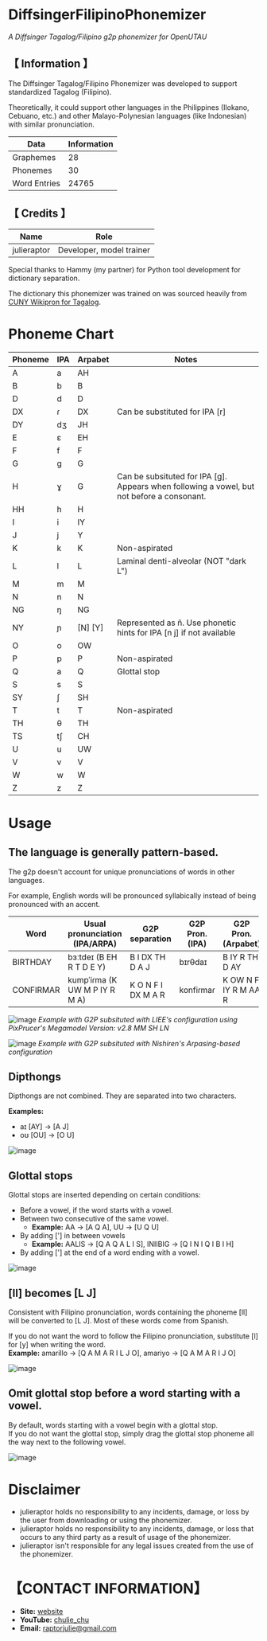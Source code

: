 # DiffsingerFilipinoPhonemizer
*A Diffsinger Tagalog/Filipino g2p phonemizer for OpenUTAU*
 
## 【 Information 】 

The Diffsinger Tagalog/Filipino Phonemizer was developed to support standardized Tagalog (Filipino). 

Theoretically, it could support other languages in the Philippines (Ilokano, Cebuano, etc.) and other Malayo-Polynesian languages (like Indonesian) with similar pronunciation.

| Data | Information | 
| ---  | --- |
| Graphemes | 28 |
| Phonemes | 30 |
| Word Entries | 24765 |

## 【 Credits 】 

| Name | Role | 
| ---  | --- |
| julieraptor | Developer, model trainer |

Special thanks to Hammy (my partner) for Python tool development for dictionary separation.

The dictionary this phonemizer was trained on was sourced heavily from [CUNY Wikipron for Tagalog](https://github.com/CUNY-CL/wikipron/tree/master).

# Phoneme Chart
| Phoneme | IPA | Arpabet | Notes
| ---  | --- | --- | --- | 
| A| a | AH |  |
| B| b | B |  |
| D| d | D |  |
| DX| ɾ | DX |Can be substituted for IPA [r] |
| DY| dʒ | JH |  |
| E| ɛ | EH |  |
| F| f | F |  |
| G| g | G |  |
| H| ɣ | G |Can be subsituted for IPA [g]. Appears when following a vowel, but not before a consonant. |
| HH| h | H | |
| I| i | IY |  |
| J| j | Y |  |
| K| k | K | Non-aspirated |
| L| l | L | Laminal denti-alveolar (NOT "dark L") |
| M| m | M | |
| N| n | N | |
| NG| ŋ | NG | |
| NY| ɲ | [N] [Y] | Represented as ñ. Use phonetic hints for IPA [n j] if not available
| O| o | OW | |
| P| p | P | Non-aspirated |
| Q| a | Q | Glottal stop |
| S| s | S | |
| SY| ʃ | SH |
| T| t | T | Non-aspirated |
| TH| θ | TH |
| TS| tʃ | CH |
| U| u | UW |
| V| v | V |
| W| w | W |
| Z| z | Z |

# Usage

## The language is generally pattern-based. 

The g2p doesn't account for unique pronunciations of words in other languages.
<p>
For example, English words will be pronounced syllabically instead of being pronounced with an accent.

| Word | Usual pronunciation (IPA/ARPA) | G2P separation | G2P Pron. (IPA) | G2P Pron. (Arpabet)
| ---  | --- | --- | --- | --- |
| BIRTHDAY | bɜːtdeɪ (B EH R T D E Y) | B I DX TH D A J | bɪrθdaɪ | B IY R TH D AY
| CONFIRMAR | kumpˈiɾma (K UW M P IY R M A)| K O N F I DX M A R | konfiɾmaɾ | K OW N F IY R M AA R

![image](https://github.com/user-attachments/assets/707682c9-0193-4776-b6a8-5f3c4a56c4f5)
*Example with G2P subsituted with LIEE's configuration using PixPrucer's Megamodel Version: v2.8 MM SH LN*

![image](https://github.com/user-attachments/assets/28068cdd-77a1-4c02-86da-89b941c4559b)
*Example with G2P subsituted with Nishiren's Arpasing-based configuration*


## Dipthongs
Dipthongs are not combined. They are separated into two characters.

**Examples:**
<br>
- aɪ [AY] -> [A J]
- oʊ [OU] -> [O U]

![image](https://github.com/user-attachments/assets/2dd56a02-1f9f-4c6d-8c7c-be0cab4f045c)

## Glottal stops
Glottal stops are inserted depending on certain conditions:
   - Before a vowel, if the word starts with a vowel.
   - Between two consecutive of the same vowel.
        - **Example:** AA -> [A Q A], UU -> [U Q U]
   - By adding ['] in between vowels
     - **Example:** AALIS -> [Q A Q A L I S], INIIBIG -> [Q I N I Q I B I H]
   - By adding ['] at the end of a word ending with a vowel.

![image](https://github.com/user-attachments/assets/18a1e305-b01d-4f47-8d33-b0d5fec20f19)

     
## [ll] becomes [L J]

Consistent with Filipino pronunciation, words containing the phoneme [ll] will be converted to [L J]. Most of these words come from Spanish.

If you do not want the word to follow the Filipino pronunciation, substitute [l] for [y] when writing the word.
<br>
**Example:** amarillo -> [Q A M A R I L J O], amariyo -> [Q A M A R I J O]

![image](https://github.com/user-attachments/assets/0d2ad88b-7a35-4d6d-a47a-45264a19f774)


## Omit glottal stop before a word starting with a vowel.

By default, words starting with a vowel begin with a glottal stop.
<br>
If you do not want the glottal stop, simply drag the glottal stop phoneme all the way next to the following vowel.

![image](https://github.com/user-attachments/assets/5223e09d-a913-4dd5-bf61-dee43113dab7)

# Disclaimer
- julieraptor holds no responsibility to any incidents, damage, or loss by the user from downloading or using the phonemizer.
- julieraptor holds no responsibility to any incidents, damage, or loss that occurs to any third party as a result of usage of the phonemizer.
- julieraptor isn't responsible for any legal issues created from the use of the phonemizer.

# 【CONTACT INFORMATION】
- **Site:** [website](https://julieraptor.carrd.co)
- **YouTube:** [chulie_chu](https://www.youtube.com/channel/UCaJ0Q7aEmNdZAME8zvxQICg)
 - **Email:** [raptorjulie@gmail.com](mailto:raptorjulie@gmail.com)

